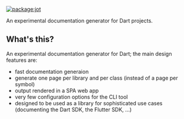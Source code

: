 [![package:jot](https://github.com/devoncarew/jot/actions/workflows/dart.yaml/badge.svg)](https://github.com/devoncarew/jot/actions/workflows/dart.yaml)

An experimental documentation generator for Dart projects.

## What's this?

An experimental documentation generator for Dart; the main design features are:

- fast documentation generaion
- generate one page per library and per class (instead of a page per symbol)
- output rendered in a SPA web app
- very few configuration options for the CLI tool
- designed to be used as a library for sophisticated use cases (documenting the
  Dart SDK, the Flutter SDK, ...)
